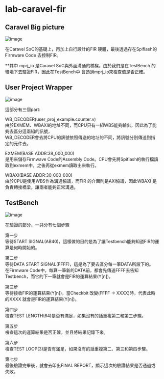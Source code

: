 # lab-caravel-fir

## Caravel Big picture
![image](https://github.com/PatriChou/lab-caravel-fir/assets/145217252/bdf87c1a-88cf-4c4c-8727-11783b0fa673)

在Caravel SoC的基礎上，再加上自行設計的FIR 硬體，最後透過存在Spiflash的 Firmware Code 去控制FIR。

**其中 mprj_io 是Caravel SoC與外面溝通的橋樑，由於我們是在TestBench 的環境下去驗證FIR，因此在TestBench中 會透過mprj_io來檢查值是否正確。 

## User Project Wrapper
![image](https://github.com/PatriChou/lab-caravel-fir/assets/145217252/b2a442e0-0816-4388-adc9-3f084636bc74)

 這部分有三個part:

  WB_DECODER(user_proj_example.counter.v)  
    由於EXMEM、WBAXI的地址不同，而CPU只有一組WBS能夠輸出，因此為了能夠去區分這兩組的訊號，  
    WB_DECODER會去將CPU的訊號依照傳送的地址的不同，將訊號分別傳送到指定的元件去。  
      
  EXMEM(BASE ADDR:38_000_000)  
    是用來儲存Firmwave Code的Assembly Code。CPU會先將Spiflash的執行檔讀取到exmem中，之後再從exmem讀取出來執行。  

  WBAXI(BASE ADDR:30_000_000)  
    由於CPU是使用WBS作為溝通協議，而FIR 的介面則是AXI協議，因此WBAXI 是負責轉接橋梁，讓兩者能夠正常溝通。  

## TestBench
  ![image](https://github.com/PatriChou/lab-caravel-fir/assets/145217252/7a3e752b-ee61-4969-a89e-287cefd12087)
    
  在驗證的部分，一共分有七個步驟  

  第一步  
    等待START SIGNAL(AB40)，這樣做的目的是為了讓Testbench能夠知道FIR的運算是何時開始的。  

  第二步  
    等待DATA START SIGNAL(FFFF)，這是為了要去區分每一筆DATA所設下的。  
    在Firmware Code中，每算一筆新的DATA前，都會先傳送FFFF去告知Testbench，而它的下一筆就會是FIR的運算結果(Y[n])。  

  第三步  
    等待接收FIR的運算結果(Y[n])，當Checkbit 改變(FFFF -> XXXX)時，代表此時的XXXX 就會是FIR的運算結果(Y[n])。  

  第四步  
    檢查TEST LENGTH(64)是否有滿足，如果沒有的話重複第二和第三步驟。  

  第五步  
    檢查這次的運算結果是否正確，並且將結果記錄下來。  

  第六步  
    檢查TEST LOOP(3)是否有滿足，如果沒有的話重複第二、第三和第四步驟。  
    
  第七步  
    最後驗證完畢後，就會去印出FINAL REPORT，顯示這次的驗證結果是否通過或失敗。  

    
